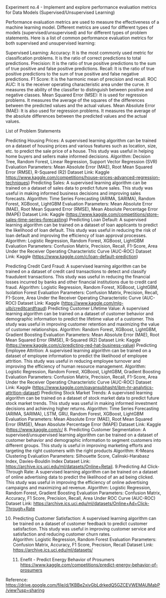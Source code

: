Experiment no.4 - Implement and explore performance evaluation metrics for Data Models (Supervised/Unsupervised Learning) 


Performance evaluation metrics are used to measure the effectiveness of a machine learning model. Different metrics are used for different types of models (supervised/unsupervised) and for different types of problem statements. Here is a list of common performance evaluation metrics for both supervised and unsupervised learning:

Supervised Learning:
Accuracy: It is the most commonly used metric for classification problems. It is the ratio of correct predictions to total predictions.
Precision: It is the ratio of true positive predictions to the sum of true positive and false positive predictions.
Recall: It is the ratio of true positive predictions to the sum of true positive and false negative predictions.
F1 Score: It is the harmonic mean of precision and recall.
ROC AUC: It is the receiver operating characteristic area under the curve. It measures the ability of the classifier to distinguish between positive and negative classes.
Mean Squared Error (MSE): It is used for regression problems. It measures the average of the squares of the differences between the predicted values and the actual values.
Mean Absolute Error (MAE): It is also used for regression problems. It measures the average of the absolute differences between the predicted values and the actual values.












List of Problem Statements

Predicting Housing Prices:
A supervised learning algorithm can be  trained on a dataset of housing prices and various features such as location, size, etc. to predict the sale price of a house. This study was useful in helping home buyers and sellers make informed decisions.
Algorithm: Decision Tree, Random Forest, Linear Regression, Support Vector Regression (SVR)
Evaluation Parameters: Mean Absolute Error (MAE), Root Mean Squared Error (RMSE), R-Squared (R2)
Dataset Link: Kaggle https://www.kaggle.com/competitions/house-prices-advanced-regression-techniques)
Predicting Sales:
A supervised learning algorithm can be trained on a dataset of sales data to predict future sales. This study was useful in making informed business decisions and improving sales forecasts.
Algorithm: Time Series Forecasting (ARIMA, SARIMA), Random Forest, XGBoost, LightGBM
Evaluation Parameters: Mean Absolute Error (MAE), Root Mean Squared Error (RMSE), Mean Absolute Percentage Error (MAPE)
Dataset Link: Kaggle (https://www.kaggle.com/competitions/store-sales-time-series-forecasting)
Predicting Loan Default:
A supervised learning algorithm can be trained on a dataset of loan applicants to predict the likelihood of loan default. This study was useful in reducing the risk of loan default and improving the efficiency of loan approval processes.
Algorithm: Logistic Regression, Random Forest, XGBoost, LightGBM
Evaluation Parameters: Confusion Matrix, Precision, Recall, F1-Score, Area Under the Receiver Operating Characteristic Curve (AUC-ROC)
Dataset Link: Kaggle (https://www.kaggle.com/c/loan-default-prediction)


Predicting Credit Card Fraud:
A supervised learning algorithm can be  trained on a dataset of credit card transactions to detect and classify fraudulent transactions. This study was useful in reducing the financial losses incurred by banks and other financial institutions due to credit card fraud.
Algorithm: Logistic Regression, Random Forest, XGBoost, LightGBM, Isolation Forest
Evaluation Parameters: Confusion Matrix, Precision, Recall, F1-Score, Area Under the Receiver Operating Characteristic Curve (AUC-ROC)
Dataset Link: Kaggle (https://www.kaggle.com/mlg-ulb/creditcardfraud)
Predicting Customer Lifetime Value:
A supervised learning algorithm can be trained on a dataset of customer behavior and demographic information to predict the lifetime value of a customer. This study was useful in improving customer retention and maximizing the value of customer relationships.
Algorithm: Random Forest, XGBoost, LightGBM, Gradient Boosting
Evaluation Parameters: Mean Absolute Error (MAE), Root Mean Squared Error (RMSE), R-Squared (R2)
Dataset Link: Kaggle (https://www.kaggle.com/c/predicting-red-hat-business-value)
Predicting Employee Attrition:
A supervised learning algorithm can be trained on a dataset of employee information to predict the likelihood of employee attrition. This study was useful in reducing employee turnover and improving the efficiency of human resource management.
Algorithm: Logistic Regression, Random Forest, XGBoost, LightGBM, Gradient Boosting
Evaluation Parameters: Confusion Matrix, Precision, Recall, F1-Score, Area Under the Receiver Operating Characteristic Curve (AUC-ROC)
Dataset Link: Kaggle (https://www.kaggle.com/pavansubhasht/ibm-hr-analytics-attrition-dataset)
Predicting Stock Market Trends:
A supervised learning algorithm can be trained on a dataset of stock market data to predict future stock market trends. This study was useful in making informed investment decisions and achieving higher returns.
Algorithm: Time Series Forecasting (ARIMA, SARIMA), LSTM, GRU, Random Forest, XGBoost, LightGBM
Evaluation Parameters: Mean Absolute Error (MAE), Root Mean Squared Error (RMSE), Mean Absolute Percentage Error (MAPE)
Dataset Link: Kaggle (https://www.kaggle.com/c/
8. Predicting Customer Segmentation: 
A supervised/unsupervised  learning algorithm can be trained on a dataset of customer behavior and demographic information to segment customers into different groups. This study is useful in improving marketing efforts and targeting the right customers with the right products
Algorithm: K-Means Clustering
Evaluation Parameters: Silhouette Score, Calinski-Harabasz Index, Davies-Bouldin Index
Dataset Link: https://archive.ics.uci.edu/ml/datasets/Online+Retail.
9.Predicting Ad Click-Through Rate:
 A supervised learning algorithm can be trained on a dataset of online advertising data to predict the likelihood of an ad being clicked. This study was useful in improving the efficiency of online advertising campaigns and maximizing ad revenue.
Algorithm: Logistic Regression, Random Forest, Gradient Boosting
Evaluation Parameters: Confusion Matrix, Accuracy, F1 Score, Precision, Recall, Area Under ROC Curve (AUC-ROC)
Dataset Link: https://archive.ics.uci.edu/ml/datasets/Online+Ad+Click-Through+Rate

10. Predicting Customer Satisfaction:
 A supervised learning algorithm can be trained on a dataset of customer feedback to predict customer satisfaction. This study was useful in improving customer service and satisfaction and reducing customer churn rates.   
Algorithm: Logistic Regression, Random Forest
Evaluation Parameters: Confusion Matrix, Accuracy, F1 Score, Precision, Recall
Dataset Link: https://archive.ics.uci.edu/ml/datasets/

      11. Enefit - Predict Energy Behavior of Prosumers
https://www.kaggle.com/competitions/predict-energy-behavior-of-prosumers



Reference:
https://drive.google.com/file/d/1KBBe2xivGbLdrkedQ5GZCEVWEMAUMabP/view?usp=sharing


